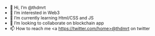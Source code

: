 - 👋 Hi, I’m @thdmrt
- 👀 I’m interested in Web3
- 🌱 I’m currently learning Html/CSS and JS
- 💞️ I’m looking to collaborate on blockchain app
- 📫 How to reach me <a https://twitter.com/home>@thdmrt</a> on twitter

<!---
thdmrt/thdmrt is a ✨ special ✨ repository because its `README.md` (this file) appears on your GitHub profile.
You can click the Preview link to take a look at your changes.
--->
